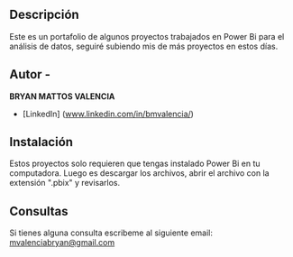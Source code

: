 ## Descripción

Este es un portafolio de algunos proyectos trabajados en Power Bi para el análisis de datos, seguiré subiendo mis de más proyectos en estos días.

## Autor -
**BRYAN MATTOS VALENCIA**

* [LinkedIn] (www.linkedin.com/in/bmvalencia/)

## Instalación
Estos proyectos solo requieren que tengas instalado Power Bi en tu computadora. Luego es descargar los archivos, abrir el archivo con la extensión ".pbix" y revisarlos.

## Consultas
Si tienes alguna consulta escribeme al siguiente email: mvalenciabryan@gmail.com
